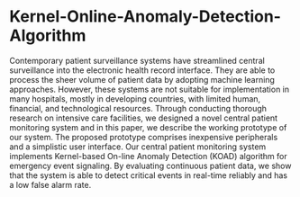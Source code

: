# Kernel-Online-Anomaly-Detection-Algorithm
Contemporary patient surveillance systems have streamlined central surveillance into the electronic health record interface. They are able to process the sheer volume of patient data by adopting machine learning approaches. However, these systems are not suitable for implementation in many hospitals, mostly in developing countries, with limited human, financial, and technological resources. Through conducting thorough research on intensive care facilities, we designed a novel central patient monitoring system and in this paper, we describe the working prototype of our system. The proposed prototype comprises inexpensive peripherals and a simplistic user interface. Our central patient monitoring system implements Kernel-based On-line Anomaly Detection (KOAD) algorithm for emergency event signaling. By evaluating continuous patient data, we show that the system is able to detect critical events in real-time reliably and has a low false alarm rate.
     
